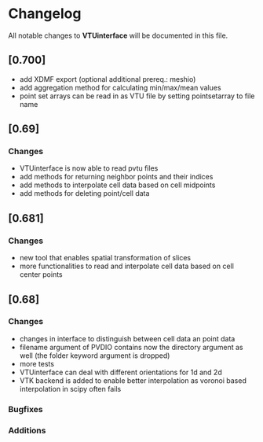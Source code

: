 # Changelog

All notable changes to **VTUinterface** will be documented in this file.

## [0.700]
* add XDMF export (optional additional prereq.: meshio)
* add aggregation method for calculating min/max/mean values
* point set arrays can be read in as VTU file by setting pointsetarray to file name


## [0.69]

### Changes
* VTUinterface is now able to read pvtu files
* add methods for returning neighbor points and their indices
* add methods to interpolate cell data based on cell midpoints
* add methods for deleting point/cell data

## [0.681]

### Changes
* new tool that enables spatial transformation of slices
* more functionalities to read and interpolate cell data based on cell center points

## [0.68]

### Changes
* changes in interface to distinguish between cell data an point data
* filename argument of PVDIO contains now the directory argument as well (the folder keyword argument is dropped)
* more tests
* VTUinterface can deal with different orientations for 1d and 2d
* VTK backend is added to enable better interpolation as voronoi based interpolation in scipy often fails

### Bugfixes

### Additions

